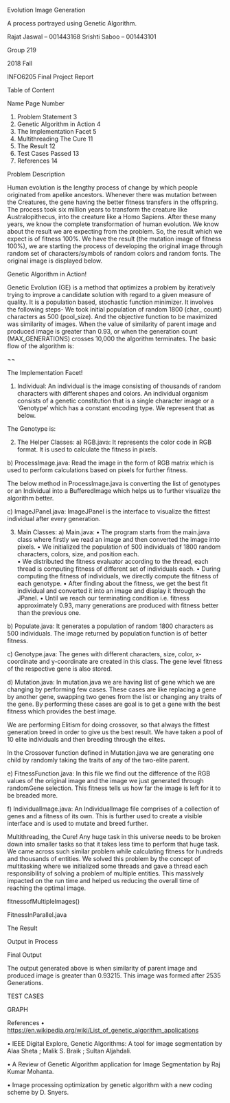 Evolution Image Generation

A process portrayed using Genetic Algorithm.




 




Rajat Jaswal – 001443168
Srishti Saboo – 001443101

Group 219

2018 Fall 
 
INFO6205 Final Project Report


Table of Content




Name	Page Number
1.	Problem Statement	3		
2. Genetic Algorithm in Action	4		
3.	The Implementation Facet	5		
4.	Multithreading The Cure	11	
5. The Result	12	
6.	Test Cases Passed	13	
7.	References	14	











Problem Description


Human evolution is the lengthy process of change by which people originated from apelike ancestors. 
Whenever there was mutation between the Creatures, the gene having the better fitness transfers in the offspring. The process took six million years to transform the creature like Australopithecus, into the creature like a Homo Sapiens.
After these many years, we know the complete transformation of human evolution. We know about the result we are expecting from the problem. So, 
the result which we expect is of fitness 100%.
We have the result (the mutation image of fitness 100%), we are starting the process of developing the original image through random set of characters/symbols of random colors and random fonts.
The original image is displayed below.


 





Genetic Algorithm in Action!

Genetic Evolution (GE) is a method that optimizes a problem by iteratively trying to improve a candidate solution with regard to a given measure of quality. It is a population based, stochastic function minimizer. It involves the following steps-
We took initial population of random 1800 (char_ count) characters as 500  (pool_size). And the objective function to be maximized was similarity of images. When the value of similarity of parent image and produced image is greater than 0.93, or when the generation count (MAX_GENERATIONS) crosses 10,000 the algorithm terminates. The basic flow of the algorithm is:

 ¬¬



The Implementation Facet!

1)	Individual:
An individual is the image consisting of thousands of random characters with different shapes and colors.
An individual organism consists of a genetic constitution that is a single character image or a ‘Genotype’ which has a constant encoding type. We represent that as below.

 


The Genotype is:

	 









2)	The Helper Classes:
a)	RGB.java:
It represents the color code in RGB format. It is used to calculate the fitness in pixels.
 

b)	ProcessImage.java:
Read the image in the form of RGB matrix which is used to perform calculations based on pixels for further fitness.

 

The below method in ProcessImage.java is converting the list of genotypes or an Individual into a BufferedImage which helps us to further visualize the algorithm better.
 

c)	ImageJPanel.java:
ImageJPanel is the interface to visualize the fittest individual after every generation.

 

3)	Main Classes:
a)	Main.java:
•	The program starts from the main.java class where firstly we read an image and then converted the image into pixels.
•	We initialized the population of 500 individuals of 1800 random characters, colors, size, and position each.  
•	We distributed the fitness evaluator according to the thread, each thread is computing fitness of different set of individuals each.
•	During computing the fitness of individuals, we directly compute the fitness of each genotype.
•	After finding about the fitness, we get the best fit individual and converted it into an image and display it through the JPanel.
•	Until we reach our terminating condition i.e. fitness approximately 0.93, many generations are produced with fitness better than the previous one.

b)	Populate.java:
It generates a population of random 1800 characters as 500 individuals. The image returned by population function is of better fitness.
 

c)	Genotype.java:
The genes with different characters, size, color, x-coordinate and y-coordinate are created in this class. The gene level fitness of the respective gene is also stored.

 

d)	Mutation.java:
In mutation.java we are having list of gene which we are changing by performing few cases. These cases are like replacing a gene by another gene, swapping two genes from the list or changing any traits of the gene. By performing these cases are goal is to get a gene with the best fitness which provides the best image.


 

We are performing Elitism for doing crossover, so that always the fittest generation breed in order to give us the best result. We have taken a pool of 10 elite individuals and then breeding through the elites.

 

In the Crossover function defined in Mutation.java we are generating one child by randomly taking the traits of any of the two-elite parent.
 

e)	FitnessFunction.java:
In this file we find out the difference of the RGB values of the original image and the image we just generated through randomGene selection. This fitness tells us how far the image is left for it to be breaded more. 
 

f)	IndividualImage.java:
An IndividualImage file comprises of a collection of genes and a fitness of its own. This is further used to create a visible interface and is used to mutate and breed further.
 
Multithreading, the Cure!
Any huge task in this universe needs to be broken down into smaller tasks so that it takes less time to perform that huge task. We came across such similar problem while calculating fitness for hundreds and thousands of entities.
We solved this problem by the concept of multitasking where we initialized some threads and gave a thread each responsibility of solving a problem of multiple entities. This massively impacted on the run time and helped us reducing the overall time of reaching the optimal image.

fitnessofMultipleImages()
 

FitnessInParallel.java
 

The Result

 

Output in Process
 


Final Output
 

The output generated above is when similarity of parent image and produced image is greater than 0.93215. This image was formed after 2535 Generations.

  
TEST CASES
 

 GRAPH
 

References
•	https://en.wikipedia.org/wiki/List_of_genetic_algorithm_applications

•	IEEE Digital Explore, Genetic Algorithms: A tool for image segmentation by Alaa Sheta ; Malik S. Braik ; Sultan Aljahdali.

•	A Review of Genetic Algorithm application for Image Segmentation by Raj Kumar Mohanta.

•	Image processing optimization by genetic algorithm with a new coding scheme by D. Snyers.



